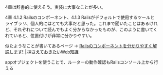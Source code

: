 4章は辞書的に使えそう。実装に大事なことが多い。

4章 4.1.2 Railsのコンポーネント、4.1.3 Railsがデフォルトで使用するツールとライブラリ、個人的にはとても大事だと思った。これまで聞いたことはあるけれど、それぞれについて読んでもよく分からなかったものが、このように書いてくれていると、位置付けが非常に分かりやすい。

似たようなことが書いてあるページ 
→ [Railsのコンポーネントを分かりやすく解説します! | 押さえておきたいWeb知識](https://www.web-knowledge-info.com/wp/ruby_on_rails18/)

appオブジェクトを使うことで、ルーターの動作確認もRailsコンソール上から行える
